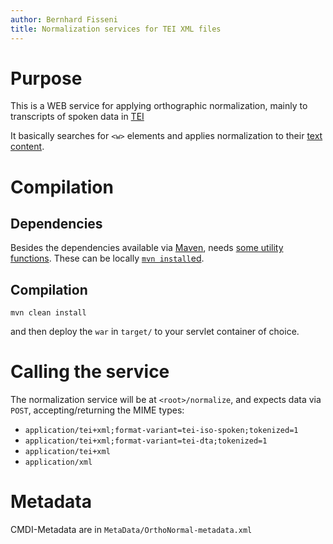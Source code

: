 ```yaml
---
author: Bernhard Fisseni
title: Normalization services for TEI XML files
---
```


# Purpose

This is a WEB service for applying orthographic normalization, mainly to transcripts 
of spoken data in [TEI](http://www.tei-c.org/release/doc/tei-p5-doc/en/html/TS.html)

It basically searches for `<w>` elements and applies normalization to their
[text content](https://www.w3schools.com/xml/prop_element_textcontent.asp). 


# Compilation

## Dependencies

Besides the dependencies available via
[Maven](https://maven.apache.org/), needs [some utility
functions](https://github.com/teoric/java-utilities). These can be
locally [`mvn
install`ed](https://maven.apache.org/plugins/maven-install-plugin/usage.html).


## Compilation

    mvn clean install

and then deploy the `war` in `target/` to your servlet container of choice.


# Calling the service

The normalization service will be at `<root>/normalize`, and expects data via `POST`, 
accepting/returning the MIME types: 

- `application/tei+xml;format-variant=tei-iso-spoken;tokenized=1`
- `application/tei+xml;format-variant=tei-dta;tokenized=1`
- `application/tei+xml`
- `application/xml`


# Metadata

CMDI-Metadata are in `MetaData/OrthoNormal-metadata.xml`
